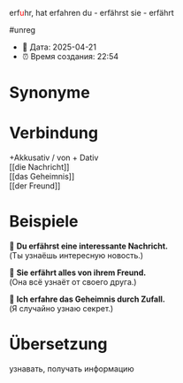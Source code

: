 erf<span style="color:red">u</span>hr, hat erfahren
du - erfährst
sie - erfährt

#unreg
- 📍 Дата: 2025-04-21
- ⏰ Время создания: 22:54
# Synonyme

# Verbindung 
+Akkusativ / von + Dativ  
[[die Nachricht]]  
[[das Geheimnis]]  
[[der Freund]]
# Beispiele
🔹 **Du erfährst eine interessante Nachricht.**  
(Ты узнаёшь интересную новость.)

🔹 **Sie erfährt alles von ihrem Freund.**  
(Она всё узнаёт от своего друга.)

🔹 **Ich erfahre das Geheimnis durch Zufall.**  
(Я случайно узнаю секрет.)
# Übersetzung
узнавать, получать информацию